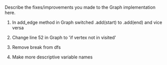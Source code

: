 Describe the fixes/improvements you made to the Graph implementation here.

1) In add_edge method in Graph switched .add(start) to .add(end) and vice versa

2) Change line 52 in Graph to 'if vertex not in visited'

4) Remove break from dfs

6) Make more descriptive variable names